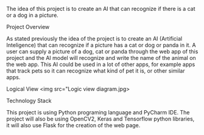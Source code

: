 The idea of this project is to create an AI that can recognize if there is a cat or a dog in a picture.

Project Overview

As stated previously the idea of the project is to create an AI (Artificial Inteligence) that can recognize if a picture has a cat or dog or panda in it. A user can supply a picture of a dog, cat or panda through the web app of this project and the AI model will recognize and write the name of the animal on the web app. This AI could be used in a lot of other apps, for example apps that track pets so it can recognize what kind of pet it is, or other similar apps.

Logical View
<img src="Logic view diagram.jpg>


Technology Stack

This project is using Python programing language and PyCharm IDE. The project will also be using OpenCV2, Keras and Tensorflow python libraries, it will also use Flask for the creation of the web page.

